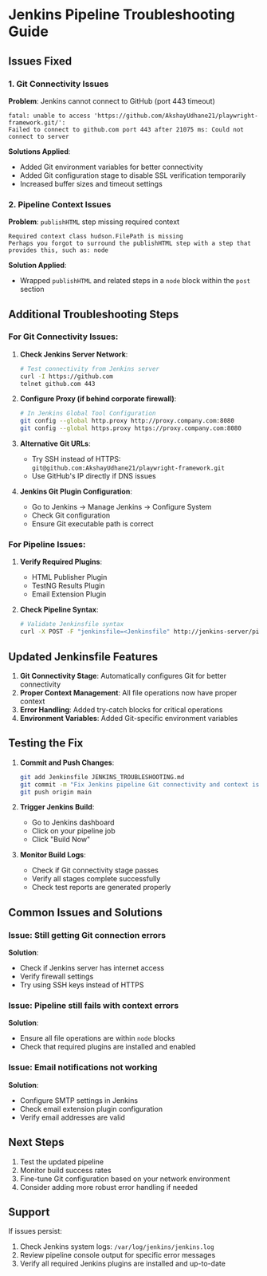 # Jenkins Pipeline Troubleshooting Guide

## Issues Fixed

### 1. Git Connectivity Issues
**Problem**: Jenkins cannot connect to GitHub (port 443 timeout)
```
fatal: unable to access 'https://github.com/AkshayUdhane21/playwright-framework.git/': 
Failed to connect to github.com port 443 after 21075 ms: Could not connect to server
```

**Solutions Applied**:
- Added Git environment variables for better connectivity
- Added Git configuration stage to disable SSL verification temporarily
- Increased buffer sizes and timeout settings

### 2. Pipeline Context Issues
**Problem**: `publishHTML` step missing required context
```
Required context class hudson.FilePath is missing
Perhaps you forgot to surround the publishHTML step with a step that provides this, such as: node
```

**Solution Applied**:
- Wrapped `publishHTML` and related steps in a `node` block within the `post` section

## Additional Troubleshooting Steps

### For Git Connectivity Issues:

1. **Check Jenkins Server Network**:
   ```bash
   # Test connectivity from Jenkins server
   curl -I https://github.com
   telnet github.com 443
   ```

2. **Configure Proxy (if behind corporate firewall)**:
   ```bash
   # In Jenkins Global Tool Configuration
   git config --global http.proxy http://proxy.company.com:8080
   git config --global https.proxy https://proxy.company.com:8080
   ```

3. **Alternative Git URLs**:
   - Try SSH instead of HTTPS: `git@github.com:AkshayUdhane21/playwright-framework.git`
   - Use GitHub's IP directly if DNS issues

4. **Jenkins Git Plugin Configuration**:
   - Go to Jenkins → Manage Jenkins → Configure System
   - Check Git configuration
   - Ensure Git executable path is correct

### For Pipeline Issues:

1. **Verify Required Plugins**:
   - HTML Publisher Plugin
   - TestNG Results Plugin
   - Email Extension Plugin

2. **Check Pipeline Syntax**:
   ```bash
   # Validate Jenkinsfile syntax
   curl -X POST -F "jenkinsfile=<Jenkinsfile" http://jenkins-server/pipeline-model-converter/validate
   ```

## Updated Jenkinsfile Features

1. **Git Connectivity Stage**: Automatically configures Git for better connectivity
2. **Proper Context Management**: All file operations now have proper context
3. **Error Handling**: Added try-catch blocks for critical operations
4. **Environment Variables**: Added Git-specific environment variables

## Testing the Fix

1. **Commit and Push Changes**:
   ```bash
   git add Jenkinsfile JENKINS_TROUBLESHOOTING.md
   git commit -m "Fix Jenkins pipeline Git connectivity and context issues"
   git push origin main
   ```

2. **Trigger Jenkins Build**:
   - Go to Jenkins dashboard
   - Click on your pipeline job
   - Click "Build Now"

3. **Monitor Build Logs**:
   - Check if Git connectivity stage passes
   - Verify all stages complete successfully
   - Check test reports are generated properly

## Common Issues and Solutions

### Issue: Still getting Git connection errors
**Solution**: 
- Check if Jenkins server has internet access
- Verify firewall settings
- Try using SSH keys instead of HTTPS

### Issue: Pipeline still fails with context errors
**Solution**:
- Ensure all file operations are within `node` blocks
- Check that required plugins are installed and enabled

### Issue: Email notifications not working
**Solution**:
- Configure SMTP settings in Jenkins
- Check email extension plugin configuration
- Verify email addresses are valid

## Next Steps

1. Test the updated pipeline
2. Monitor build success rates
3. Fine-tune Git configuration based on your network environment
4. Consider adding more robust error handling if needed

## Support

If issues persist:
1. Check Jenkins system logs: `/var/log/jenkins/jenkins.log`
2. Review pipeline console output for specific error messages
3. Verify all required Jenkins plugins are installed and up-to-date

